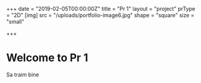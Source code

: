 +++
date = "2019-02-05T00:00:00Z"
title = "Pr 1"
layout = "project"
prType = "2D"
[img]
src = "/uploads/portfolio-image6.jpg"
shape = "square"
size = "small"

+++

# Welcome to Pr 1

Sa traim bine